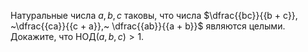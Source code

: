 Натуральные числа $a, b, c$ таковы, что числа $\dfrac{{bc}}{{b + c}}, ~\dfrac{{ca}}{{c + a}},~ \dfrac{{ab}}{{a + b}}$ являются целыми. Докажите, что НОД$(a, b, c)>1$.